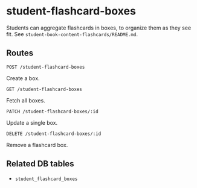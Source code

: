 # student-flashcard-boxes

Students can aggregate flashcards in boxes, to organize them as they see fit. See `student-book-content-flashcards/README.md`.

## Routes

`POST /student-flashcard-boxes`

Create a box.

`GET /student-flashcard-boxes`

Fetch all boxes.

`PATCH /student-flashcard-boxes/:id`

Update a single box.

`DELETE /student-flashcard-boxes/:id`

Remove a flashcard box.

## Related DB tables
- `student_flashcard_boxes`
